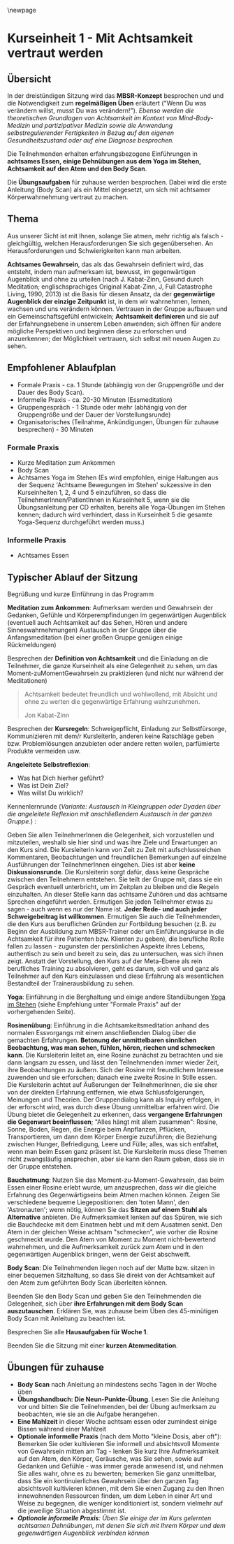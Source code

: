 \newpage

# Kurseinheit 1 - Mit Achtsamkeit vertraut werden


## Übersicht

In der dreistündigen Sitzung wird das __MBSR-Konzept__ besprochen und und die Notwendigkeit zum __regelmäßigen Üben__ erläutert ("Wenn Du was verändern willst, musst Du was verändern!"). _Ebenso werden die theoretischen Grundlagen von
Achtsamkeit im Kontext von Mind-Body-Medizin und partizipativer Medizin sowie die
Anwendung selbstregulierender Fertigkeiten in Bezug auf den eigenen
Gesundheitszustand oder auf eine Diagnose besprochen._

Die Teilnehmenden erhalten erfahrungsbezogene Einführungen in __achtsames Essen, einige
Dehnübungen aus dem Yoga im Stehen, Achtsamkeit auf den Atem und den Body
Scan__.

Die __Übungsaufgaben__ für zuhause werden besprochen. Dabei wird die erste
Anleitung (Body Scan) als ein Mittel eingesetzt, um sich mit achtsamer
Körperwahrnehmung vertraut zu machen.

## Thema

Aus unserer Sicht ist mit Ihnen, solange Sie atmen, mehr richtig als falsch - gleichgültig, welchen Herausforderungen Sie sich gegenübersehen.
An Herausforderungen und Schwierigkeiten kann man arbeiten.

__Achtsames Gewahrsein__, das als das Gewahrsein definiert wird, das entsteht, indem man
aufmerksam ist, bewusst, im gegenwärtigen Augenblick und ohne zu urteilen (nach J.
Kabat-Zinn, Gesund durch Meditation; englischsprachiges Original Kabat-Zinn, J, Full
Catastrophe Living, 1990, 2013) ist die Basis für diesen Ansatz, da der __gegenwärtige
Augenblick der einzige Zeitpunkt__ ist, in dem wir wahrnehmen, lernen, wachsen und uns
verändern können.
Vertrauen in der Gruppe aufbauen und ein Gemeinschaftsgefühl entwickeln;
__Achtsamkeit definieren__ und sie auf der Erfahrungsebene in unserem Leben anwenden;
sich öffnen für andere mögliche Perspektiven und beginnen diese zu erforschen und
anzuerkennen; der Möglichkeit vertrauen, sich selbst mit neuen Augen zu sehen.

## Empfohlener Ablaufplan

- Formale Praxis - ca. 1 Stunde (abhängig von der Gruppengröße und der Dauer des Body Scan).
- Informelle Praxis - ca. 20-30 Minuten (Essmeditation)
- Gruppengespräch - 1 Stunde oder mehr (abhängig von der Gruppengröße und der Dauer der Vorstellungsrunde)
- Organisatorisches (Teilnahme, Ankündigungen, Übungen für zuhause besprechen) - 30 Minuten

### Formale Praxis

- Kurze Meditation zum Ankommen
- Body Scan
- Achtsames Yoga im Stehen (Es wird empfohlen, einige Haltungen aus der Sequenz 'Achtsame Bewegungen im Stehen' sukzessive in den Kurseinheiten 1, 2, 4 und 5 einzuführen, so dass die TeilnehmerInnen/PatientInnen in Kurseinheit 5, wenn sie die Übungsanleitung per CD erhalten, bereits alle Yoga-Übungen im Stehen kennen; dadurch wird verhindert, dass in Kurseinheit 5 die gesamte Yoga-Sequenz durchgeführt werden muss.)

### Informelle Praxis

- Achtsames Essen


## Typischer Ablauf der Sitzung

Begrüßung und kurze Einführung in das Programm

__Meditation zum Ankommen__: Aufmerksam werden und Gewahrsein der Gedanken,
Gefühle und Körperempfindungen im gegenwärtigen Augenblick (eventuell auch
Achtsamkeit auf das Sehen, Hören und andere Sinneswahrnehmungen) Austausch
in der Gruppe über die Anfangsmeditation (bei einer großen Gruppe genügen einige
Rückmeldungen)

Besprechen der __Definition von Achtsamkeit__ und die Einladung an die Teilnehmer, die
ganze Kurseinheit als eine Gelegenheit zu sehen, um das Moment-zuMomentGewahrsein zu praktizieren (und nicht nur während der Meditationen)

> Achtsamkeit bedeutet freundlich und wohlwollend, mit Absicht und ohne zu
> werten die gegenwärtige Erfahrung wahrzunehmen.
>
> Jon Kabat-Zinn


Besprechen der __Kursregeln__: Schweigepflicht, Einladung zur Selbstfürsorge,
Kommunizieren mit dem/r KursleiterIn, anderen keine Ratschläge geben bzw.
Problemlösungen anzubieten oder andere retten wollen, parfümierte Produkte
vermeiden usw.

__Angeleitete Selbstreflexion__:

- Was hat Dich hierher geführt?
- Was ist Dein Ziel?
- Was willst Du wirklich?

Kennenlernrunde (_Variante: Austausch in Kleingruppen oder Dyaden über die angeleitete
Reflexion mit anschließendem Austausch in der ganzen Gruppe._) :

Geben Sie allen TeilnehmerInnen die Gelegenheit, sich vorzustellen und mitzuteilen,
weshalb sie hier sind und was ihre Ziele und Erwartungen an den Kurs sind. Die
Kursleiterin kann von Zeit zu Zeit mit aufschlussreichen Kommentaren,
Beobachtungen und freundlichen Bemerkungen auf einzelne Ausführungen der
TeilnehmerInnen eingehen. Dies ist aber __keine Diskussionsrunde__. Die Kursleiterin sorgt dafür, dass keine Gespräche zwischen den Teilnehmern entstehen. Sie teilt der Gruppe mit, dass sie ein Gespräch eventuell unterbricht, um im Zeitplan zu bleiben und die Regeln einzuhalten. An dieser Stelle kann das achtsame Zuhören und das achtsame
Sprechen eingeführt werden. Ermutigen Sie jeden Teilnehmer etwas zu sagen - auch
wenn es nur der Name ist. __Jeder Rede- und auch jeder Schweigebeitrag ist willkommen__. Ermutigen Sie auch die Teilnehmenden, die den Kurs aus
beruflichen Gründen zur Fortbildung besuchen (z.B. zu Beginn der Ausbildung zum
MBSR-Trainer oder um Einführungskurse in die Achtsamkeit für ihre Patienten bzw.
Klienten zu geben), die berufliche Rolle fallen zu lassen - zugunsten der persönlichen
Aspekte ihres Lebens, authentisch zu sein und bereit zu sein, das zu untersuchen, was
sich ihnen zeigt. Anstatt der Vorstellung, den Kurs auf der Meta-Ebene als rein
berufliches Training zu absolvieren, geht es darum, sich voll und ganz als Teilnehmer
auf den Kurs einzulassen und diese Erfahrung als wesentlichen Bestandteil der
Trainerausbildung zu sehen.

__Yoga__: Einführung in die Berghaltung und einige andere Standübungen [Yoga im Stehen](#yoga-im-stehen) (siehe Empfehlung unter "Formale Praxis" auf der vorhergehenden Seite).

__Rosinenübung__: Einführung in die Achtsamkeitsmeditation anhand des normalen
Essvorgangs mit einem anschließenden Dialog über die gemachten Erfahrungen.
__Betonung der unmittelbaren sinnlichen Beobachtung, was man sehen, fühlen, hören,
riechen und schmecken kann__. Die Kursleiterin leitet an, eine Rosine zunächst zu
betrachten und sie dann langsam zu essen, und lässt den Teilnehmenden immer
wieder Zeit, ihre Beobachtungen zu äußern. Sich der Rosine mit freundlichem Interesse
zuwenden und sie erforschen; danach eine zweite Rosine in Stille essen. Die
Kursleiterin achtet auf Äußerungen der TeilnehmerInnen, die sie eher von der direkten
Erfahrung entfernen, wie etwa Schlussfolgerungen, Meinungen und Theorien. Der
Gruppendialog kann als Inquiry erfolgen, in der erforscht wird, was durch diese Übung
unmittelbar erfahren wird. Die Übung bietet die Gelegenheit zu erkennen, dass
__vergangene Erfahrungen die Gegenwart beeinflussen__; "Alles hängt mit allem
zusammen": Rosine, Sonne, Boden, Regen, die Energie beim Anpflanzen, Pflücken,
Transportieren, um dann dem Körper Energie zuzuführen; die Beziehung zwischen
Hunger, Befriedigung, Leere und Fülle; alles, was sich entfaltet, wenn man beim Essen
ganz präsent ist. Die Kursleiterin muss diese Themen nicht zwangsläufig ansprechen,
aber sie kann den Raum geben, dass sie in der Gruppe entstehen.

__Bauchatmung__: Nutzen Sie das Moment-zu-Moment-Gewahrsein, das beim Essen einer
Rosine erlebt wurde, um anzusprechen, dass wir die gleiche Erfahrung des
Gegenwärtigseins beim Atmen machen können. Zeigen Sie verschiedene bequeme
Liegepositionen: den 'toten Mann', den 'Astronauten'; wenn nötig, können Sie das
__Sitzen auf einem Stuhl als Alternative__ anbieten. Die Aufmerksamkeit lenken auf das
Spüren, wie sich die Bauchdecke mit dem Einatmen hebt und mit dem Ausatmen senkt.
Den Atem in der gleichen Weise achtsam "schmecken", wie vorher die Rosine
geschmeckt wurde. Den Atem von Moment zu Moment nicht-bewertend wahrnehmen,
und die Aufmerksamkeit zurück zum Atem und in den gegenwärtigen Augenblick
bringen, wenn der Geist abschweift.

__Body Scan__: Die Teilnehmenden liegen noch auf der Matte bzw. sitzen in einer
bequemen Sitzhaltung, so dass Sie direkt von der Achtsamkeit auf den Atem zum
geführten Body Scan überleiten können.

Beenden Sie den Body Scan und geben Sie den Teilnehmenden die Gelegenheit, sich
über __ihre Erfahrungen mit dem Body Scan auszutauschen__. Erklären Sie, was zuhause
beim Üben des 45-minütigen Body Scan mit Anleitung zu beachten ist.

Besprechen Sie alle __Hausaufgaben für Woche 1__.

Beenden Sie die Sitzung mit einer __kurzen Atemmeditation__.

## Übungen für zuhause

- __Body Scan__ nach Anleitung an mindestens sechs Tagen in der Woche üben
- __Übungshandbuch: Die Neun-Punkte-Übung__. Lesen Sie die Anleitung vor und
bitten Sie die Teilnehmenden, bei der Übung aufmerksam zu beobachten, wie
sie an die Aufgabe herangehen.
- __Eine Mahlzeit__ in dieser Woche achtsam essen oder zumindest einige Bissen
während einer Mahlzeit
- __Optionale informelle Praxis__ (nach dem Motto "kleine Dosis, aber oft"): Bemerken
Sie oder kultivieren Sie informell und absichtsvoll Momente von Gewahrsein
mitten am Tag - lenken Sie kurz Ihre Aufmerksamkeit auf den Atem, den Körper,
Geräusche, was Sie sehen, sowie auf Gedanken und Gefühle - was immer
gerade anwesend ist, und nehmen Sie alles wahr, ohne es zu bewerten;
bemerken Sie ganz unmittelbar, dass Sie ein kontinuierliches Gewahrsein über
den ganzen Tag absichtsvoll kultivieren können, mit dem Sie einen Zugang zu
den Ihnen innewohnenden Ressourcen finden, um dem Leben in einer Art und
Weise zu begegnen, die weniger konditioniert ist, sondern vielmehr auf die
jeweilige Situation abgestimmt ist.
- _**Optionale informelle Praxis**: Üben Sie einige der im Kurs gelernten achtsamen
Dehnübungen, mit denen Sie sich mit Ihrem Körper und dem gegenwärtigen
Augenblick verbinden können_
